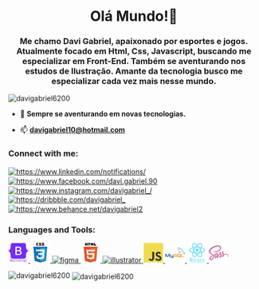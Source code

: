 
<h1 align="center">Olá Mundo!👋</h1>
<h3 align="center">Me chamo Davi Gabriel, apaixonado por esportes e jogos. Atualmente focado em Html, Css, Javascript, buscando me especializar em Front-End. Também se aventurando nos estudos de Ilustração. Amante da tecnologia busco me especializar cada vez mais nesse mundo.</h3>

<p align="left"> <img src="https://komarev.com/ghpvc/?username=davigabriel6200&label=Profile%20views&color=0e75b6&style=flat" alt="davigabriel6200" /> </p>

- 🌱 **Sempre se aventurando em novas tecnologias.**

- 📫 **davigabriel10@hotmail.com**

<h3 align="left">Connect with me:</h3>
<p align="left">
<a href="https://www.linkedin.com/in/davi-gabriel-945398142/" target="blank"><img align="center" src="https://cdn.jsdelivr.net/npm/simple-icons@3.0.1/icons/linkedin.svg" alt="https://www.linkedin.com/notifications/" height="30" width="40" /></a>
<a href="https://www.facebook.com/davi.gabriel.90/" target="blank"><img align="center" src="https://cdn.jsdelivr.net/npm/simple-icons@3.0.1/icons/facebook.svg" alt="https://www.facebook.com/davi.gabriel.90" height="30" width="40" /></a>
<a href="https://www.instagram.com/davigabriel_/" target="blank"><img align="center" src="https://cdn.jsdelivr.net/npm/simple-icons@3.0.1/icons/instagram.svg" alt="https://www.instagram.com/davigabriel_/" height="30" width="40" /></a>
<a href="https://dribbble.com/Davigabriel_" target="blank"><img align="center" src="https://cdn.jsdelivr.net/npm/simple-icons@3.0.1/icons/dribbble.svg" alt="https://dribbble.com/davigabriel_" height="30" width="40" /></a>
<a href="https://www.behance.net/davigabriel2" target="blank"><img align="center" src="https://cdn.jsdelivr.net/npm/simple-icons@3.0.1/icons/behance.svg" alt="https://www.behance.net/davigabriel2" height="30" width="40" /></a>
</p>

<h3 align="left">Languages and Tools:</h3>
<p align="left"> <a href="https://getbootstrap.com" target="_blank"> <img src="https://raw.githubusercontent.com/devicons/devicon/master/icons/bootstrap/bootstrap-plain-wordmark.svg" alt="bootstrap" width="40" height="40"/> </a> <a href="https://www.w3schools.com/css/" target="_blank"> <img src="https://raw.githubusercontent.com/devicons/devicon/master/icons/css3/css3-original-wordmark.svg" alt="css3" width="40" height="40"/> </a> <a href="https://www.figma.com/" target="_blank"> <img src="https://www.vectorlogo.zone/logos/figma/figma-icon.svg" alt="figma" width="40" height="40"/> </a> <a href="https://www.w3.org/html/" target="_blank"> <img src="https://raw.githubusercontent.com/devicons/devicon/master/icons/html5/html5-original-wordmark.svg" alt="html5" width="40" height="40"/> </a> <a href="https://www.adobe.com/in/products/illustrator.html" target="_blank"> <img src="https://www.vectorlogo.zone/logos/adobe_illustrator/adobe_illustrator-icon.svg" alt="illustrator" width="40" height="40"/> </a> <a href="https://developer.mozilla.org/en-US/docs/Web/JavaScript" target="_blank"> <img src="https://raw.githubusercontent.com/devicons/devicon/master/icons/javascript/javascript-original.svg" alt="javascript" width="40" height="40"/> </a> <a href="https://www.mysql.com/" target="_blank"> <img src="https://raw.githubusercontent.com/devicons/devicon/master/icons/mysql/mysql-original-wordmark.svg" alt="mysql" width="40" height="40"/> </a> <a href="https://reactjs.org/" target="_blank"> <img src="https://raw.githubusercontent.com/devicons/devicon/master/icons/react/react-original-wordmark.svg" alt="react" width="40" height="40"/> </a> <a href="https://sass-lang.com" target="_blank"> <img src="https://raw.githubusercontent.com/devicons/devicon/master/icons/sass/sass-original.svg" alt="sass" width="40" height="40"/> </a> </p>

<p><img align="left" src="https://github-readme-stats.vercel.app/api/top-langs?username=davigabriel6200&show_icons=true&locale=en&layout=compact" alt="davigabriel6200" /></p>

<p>&nbsp;<img align="center" src="https://github-readme-stats.vercel.app/api?username=davigabriel6200&show_icons=true&locale=en" alt="davigabriel6200" /></p>
